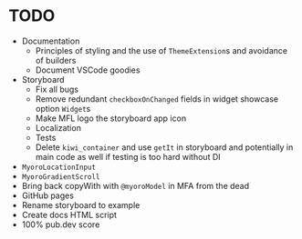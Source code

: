 # TODO

- Documentation
  - Principles of styling and the use of `ThemeExtension`s and avoidance of builders
  - Document VSCode goodies
- Storyboard
  - Fix all bugs
  - Remove redundant `checkboxOnChanged` fields in widget showcase option `Widget`s
  - Make MFL logo the storyboard app icon
  - Localization
  - Tests
  - Delete `kiwi_container` and use `getIt` in storyboard and potentially in main code as well if testing is too hard without DI
- `MyoroLocationInput`
- `MyoroGradientScroll`
- Bring back copyWith with `@myoroModel` in MFA from the dead
- GitHub pages
- Rename storyboard to example
- Create docs HTML script
- 100% pub.dev score
